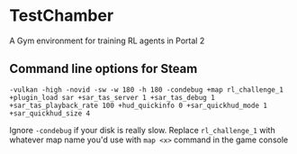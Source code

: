 # TestChamber
A Gym environment for training RL agents in Portal 2

## Command line options for Steam
```
-vulkan -high -novid -sw -w 180 -h 180 -condebug +map rl_challenge_1 +plugin_load sar +sar_tas_server 1 +sar_tas_debug 1 +sar_tas_playback_rate 100 +hud_quickinfo 0 +sar_quickhud_mode 1 +sar_quickhud_size 4
```
Ignore `-condebug` if your disk is really slow. Replace `rl_challenge_1` with whatever map name you'd use with `map <x>` command in the game console
